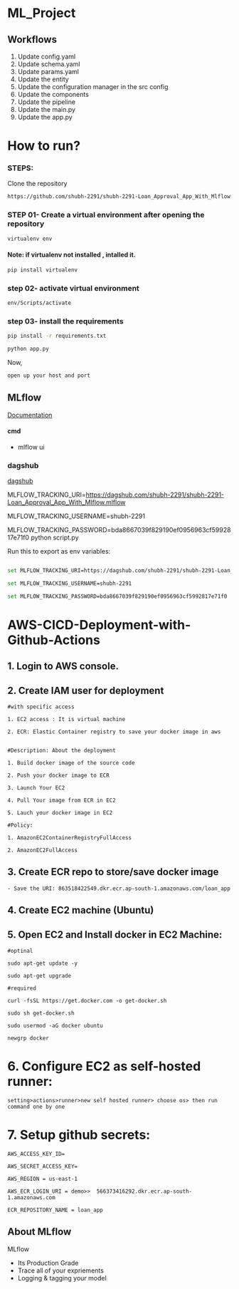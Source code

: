 # ML_Project

## Workflows

1. Update config.yaml
2. Update schema.yaml
3. Update params.yaml
4. Update the entity
5. Update the configuration manager in the src config
6. Update the components
7. Update the pipeline
8. Update the main.py
9. Update the app.py

# How to run?

### STEPS:
 Clone the repository

 ```bash
https://github.com/shubh-2291/shubh-2291-Loan_Approval_App_With_Mlflow
```
### STEP 01- Create a virtual environment after opening the repository

```bash
virtualenv env
```
#### Note: if virtualenv not installed , intalled it.
```bash
pip install virtualenv
```
### step 02- activate virtual environment
```bash
env/Scripts/activate
```
### step 03- install the requirements
```bash
pip install -r requirements.txt
```
```bash
python app.py
```
Now,
``` bash
open up your host and port
```

## MLflow

[Documentation](https://mlflow.org/docs/latest/index.html)

#### cmd
- mlflow ui

### dagshub
[dagshub](https://dagshub.com)

MLFLOW_TRACKING_URI=https://dagshub.com/shubh-2291/shubh-2291-Loan_Approval_App_With_Mlflow.mlflow

MLFLOW_TRACKING_USERNAME=shubh-2291

MLFLOW_TRACKING_PASSWORD=bda8667039f829190ef0956963cf5992817e71f0
python script.py

Run this to export as env variables:

```bash

set MLFLOW_TRACKING_URI=https://dagshub.com/shubh-2291/shubh-2291-Loan_Approval_App_With_Mlflow.mlflow

set MLFLOW_TRACKING_USERNAME=shubh-2291

set MLFLOW_TRACKING_PASSWORD=bda8667039f829190ef0956963cf5992817e71f0

```

# AWS-CICD-Deployment-with-Github-Actions

## 1. Login to AWS console.

## 2. Create IAM user for deployment

	#with specific access

	1. EC2 access : It is virtual machine

	2. ECR: Elastic Container registry to save your docker image in aws


	#Description: About the deployment

	1. Build docker image of the source code

	2. Push your docker image to ECR

	3. Launch Your EC2 

	4. Pull Your image from ECR in EC2

	5. Lauch your docker image in EC2

	#Policy:

	1. AmazonEC2ContainerRegistryFullAccess

	2. AmazonEC2FullAccess

	
## 3. Create ECR repo to store/save docker image
    - Save the URI: 863518422549.dkr.ecr.ap-south-1.amazonaws.com/loan_app

	
## 4. Create EC2 machine (Ubuntu) 

## 5. Open EC2 and Install docker in EC2 Machine:
	
	
	#optinal

	sudo apt-get update -y

	sudo apt-get upgrade
	
	#required

	curl -fsSL https://get.docker.com -o get-docker.sh

	sudo sh get-docker.sh

	sudo usermod -aG docker ubuntu

	newgrp docker
	
# 6. Configure EC2 as self-hosted runner:
    setting>actions>runner>new self hosted runner> choose os> then run command one by one


# 7. Setup github secrets:

    AWS_ACCESS_KEY_ID=

    AWS_SECRET_ACCESS_KEY=

    AWS_REGION = us-east-1

    AWS_ECR_LOGIN_URI = demo>>  566373416292.dkr.ecr.ap-south-1.amazonaws.com

    ECR_REPOSITORY_NAME = loan_app




## About MLflow 
MLflow

 - Its Production Grade
 - Trace all of your expriements
 - Logging & tagging your model
